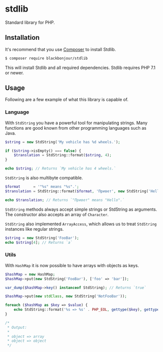 # stdlib
Standard library for PHP.

## Installation

It's recommend that you use [Composer](https://getcomposer.org) to install Stdlib.

```bash
$ composer require blackbonjour/stdlib
```

This will install Stdlib and all required dependencies. Stdlib requires PHP 7.1 or newer.

## Usage

Following are a few example of what this library is capable of.

### Language

With ```StdString``` you have a powerful tool for manipulating strings.
Many functions are good known from other programming languages such as Java.

```php
$string = new StdString('My vehicle has %d wheels.');

if ($string->isEmpty() === false) {
    $translation = StdString::format($string, 4);
}

echo $string; // Returns `My vehicle has 4 wheels.`
```

```StdString``` is also multibyte compatible.

```php
$format      = '"%s" means "%s".';
$translation = StdString::format($format, 'Привет', new StdString('Hello'));

echo $translation; // Returns `"Привет" means "Hello".`
```

```StdString``` methods always accept simple strings or StdString as arguments. The constructor also accepts an array of ```Character```.

```StdString``` also implemented ```ArrayAccess```, which allows us to treat ```StdString``` instances like regular strings.

```php
$string = new StdString('FooBar');
echo $string[4]; // Returns `a`
```

### Utils

With ```HashMap``` it is now possible to have arrays with objects as keys.

```php
$hashMap = new HashMap;
$hashMap->put(new StdString('FooBar'), ['foo' => 'bar']);

var_dump($hashMap->key() instanceof StdString); // Returns `true`

$hashMap->put(new stdClass, new StdString('NotFooBar'));

foreach ($hashMap as $key => $value) {
    echo StdString::format('%s => %s' . PHP_EOL, gettype($key), gettype($value));
}

/*
 * Output:
 *
 * object => array
 * object => object
 */
```
